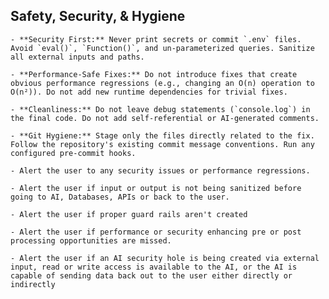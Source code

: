 ## Safety, Security, & Hygiene

	- **Security First:** Never print secrets or commit `.env` files. Avoid `eval()`, `Function()`, and un-parameterized queries. Sanitize all external inputs and paths.

	- **Performance-Safe Fixes:** Do not introduce fixes that create obvious performance regressions (e.g., changing an O(n) operation to O(n²)). Do not add new runtime dependencies for trivial fixes.

	- **Cleanliness:** Do not leave debug statements (`console.log`) in the final code. Do not add self-referential or AI-generated comments.

	- **Git Hygiene:** Stage only the files directly related to the fix. Follow the repository's existing commit message conventions. Run any configured pre-commit hooks.

	- Alert the user to any security issues or performance regressions.

	- Alert the user if input or output is not being sanitized before going to AI, Databases, APIs or back to the user.

	- Alert the user if proper guard rails aren't created

	- Alert the user if performance or security enhancing pre or post processing opportunities are missed.

	- Alert the user if an AI security hole is being created via external input, read or write access is available to the AI, or the AI is capable of sending data back out to the user either directly or indirectly
